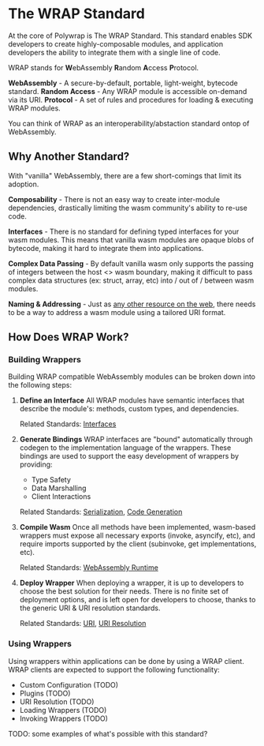 # The WRAP Standard

At the core of Polywrap is The WRAP Standard. This standard enables SDK developers to create highly-composable modules, and application developers the ability to integrate them with a single line of code.  

WRAP stands for **W**ebAssembly **R**andom **A**ccess **P**rotocol.  

**WebAssembly** - A secure-by-default, portable, light-weight, bytecode standard.
**Random Access** - Any WRAP module is accessible on-demand via its URI.
**Protocol** - A set of rules and procedures for loading & executing WRAP modules.

You can think of WRAP as an interoperability/abstaction standard ontop of WebAssembly.

## Why Another Standard?
With "vanilla" WebAssembly, there are a few short-comings that limit its adoption.

**Composability** - There is not an easy way to create inter-module dependencies, drastically limiting the wasm community's ability to re-use code.

**Interfaces** - There is no standard for defining typed interfaces for your wasm modules. This means that vanilla wasm modules are opaque blobs of bytecode, making it hard to integrate them into applications.

**Complex Data Passing** - By default vanilla wasm only supports the passing of integers between the host <> wasm boundary, making it difficult to pass complex data structures (ex: struct, array, etc)  into / out of / between wasm modules.

**Naming & Addressing** - Just as [any other resource on the web](https://www.w3.org/Addressing/), there needs to be a way to address a wasm module using a tailored URI format.


## How Does WRAP Work?
### Building Wrappers
Building WRAP compatible WebAssembly modules can be broken down into the following steps:

1. **Define an Interface**
    All WRAP modules have semantic interfaces that describe the module's: methods, custom types, and dependencies.

    Related Standards: [Interfaces](TODO)

2. **Generate Bindings**
    WRAP interfaces are "bound" automatically through codegen to the implementation language of the wrappers. These bindings are used to support the easy development of wrappers by providing:
    - Type Safety
    - Data Marshalling
    - Client Interactions

    Related Standards: [Serialization](TODO), [Code Generation](TODO)

3. **Compile Wasm**
    Once all methods have been implemented, wasm-based wrappers must expose all necessary exports (invoke, asyncify, etc), and require imports supported by the client (subinvoke, get implementations, etc).

    Related Standards: [WebAssembly Runtime](TODO)

4. **Deploy Wrapper**
    When deploying a wrapper, it is up to developers to choose the best solution for their needs. There is no finite set of deployment options, and is left open for developers to choose, thanks to the generic URI & URI resolution standards.

    Related Standards: [URI](TODO), [URI Resolution]()

### Using Wrappers

Using wrappers within applications can be done by using a WRAP client. WRAP clients are expected to support the following functionality:

- Custom Configuration (TODO)
- Plugins (TODO)
- URI Resolution (TODO)
- Loading Wrappers (TODO)
- Invoking Wrappers (TODO)


TODO: some examples of what's possible with this standard?
